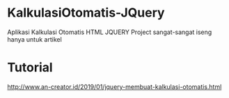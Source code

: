 # KalkulasiOtomatis-JQuery
Aplikasi Kalkulasi Otomatis HTML JQUERY
Project sangat-sangat iseng
hanya untuk artikel
# Tutorial
http://www.an-creator.id/2019/01/jquery-membuat-kalkulasi-otomatis.html
